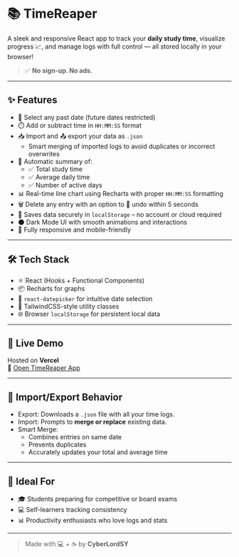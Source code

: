 # 📚 TimeReaper

A sleek and responsive React app to track your **daily study time**, visualize progress 📈, and manage logs with full control — all stored locally in your browser!

> ✅ **No sign-up. No ads.**

---

## ✨ Features

- 📅 Select any past date (future dates restricted)
- ⏱️ Add or subtract time in `HH:MM:SS` format
- 📥 Import and 📤 export your data as `.json`
  - Smart merging of imported logs to avoid duplicates or incorrect overwrites
- 🧮 Automatic summary of:
  - ✅ Total study time
  - ✅ Average daily time
  - ✅ Number of active days
- 📊 Real-time line chart using Recharts with proper `HH:MM:SS` formatting
- 🗑️ Delete any entry with an option to 🔄 undo within 5 seconds
- 💾 Saves data securely in `localStorage` – no account or cloud required
- 🌑 Dark Mode UI with smooth animations and interactions
- 📱 Fully responsive and mobile-friendly

---

## 🛠️ Tech Stack

- ⚛️ React (Hooks + Functional Components)
- 📦 Recharts for graphs
- 🧭 `react-datepicker` for intuitive date selection
- 🎨 TailwindCSS-style utility classes
- 🌐 Browser `localStorage` for persistent local data

---

## 🚀 Live Demo

Hosted on **Vercel**  
🔗 [Open TimeReaper App](https://your-vercel-link.vercel.app)

---

## 📂 Import/Export Behavior

- Export: Downloads a `.json` file with all your time logs.
- Import: Prompts to **merge or replace** existing data.
- Smart Merge:
  - Combines entries on same date
  - Prevents duplicates
  - Accurately updates your total and average time

---

## 🧠 Ideal For

- 🎓 Students preparing for competitive or board exams
- 💻 Self-learners tracking consistency
- 📊 Productivity enthusiasts who love logs and stats

---

> Made with 💻 + ☕ by **CyberLordSY**
